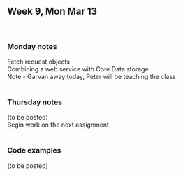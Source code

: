 ## Week 9, Mon Mar 13  
<br>

### Monday notes  
Fetch request objects  
Combining a web service with Core Data storage  
Note - Garvan away today, Peter will be teaching the class  
<br>

### Thursday notes  
(to be posted)  
Begin work on the next assignment    
<br>

### Code examples  
(to be posted)  
